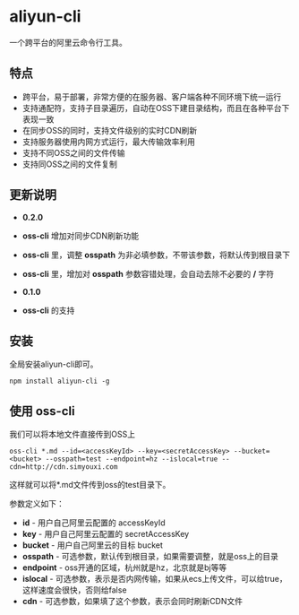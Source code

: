 # aliyun-cli
一个跨平台的阿里云命令行工具。

特点
---
* 跨平台，易于部署，非常方便的在服务器、客户端各种不同环境下统一运行
* 支持通配符，支持子目录遍历，自动在OSS下建目录结构，而且在各种平台下表现一致
* 在同步OSS的同时，支持文件级别的实时CDN刷新
* 支持服务器使用内网方式运行，最大传输效率利用
* 支持不同OSS之间的文件传输
* 支持同OSS之间的文件复制

更新说明
---
* **0.2.0**
 * **oss-cli** 增加对同步CDN刷新功能
 * **oss-cli** 里，调整 **osspath** 为非必填参数，不带该参数，将默认传到根目录下
 * **oss-cli** 里，增加对 **osspath** 参数容错处理，会自动去除不必要的 **/** 字符

* **0.1.0**
 * **oss-cli** 的支持

安装
---
全局安装aliyun-cli即可。

```
npm install aliyun-cli -g
```

使用 oss-cli
---
我们可以将本地文件直接传到OSS上

```
oss-cli *.md --id=<accessKeyId> --key=<secretAccessKey> --bucket=<bucket> --osspath=test --endpoint=hz --islocal=true --cdn=http://cdn.simyouxi.com
```

这样就可以将*.md文件传到oss的test目录下。

参数定义如下：

* **id** - 用户自己阿里云配置的 accessKeyId
* **key** - 用户自己阿里云配置的 secretAccessKey
* **bucket** - 用户自己阿里云的目标 bucket
* **osspath** - 可选参数，默认传到根目录，如果需要调整，就是oss上的目录
* **endpoint** - oss开通的区域，杭州就是hz，北京就是bj等等
* **islocal** - 可选参数，表示是否内网传输，如果从ecs上传文件，可以给true，这样速度会很快，否则给false
* **cdn** - 可选参数，如果填了这个参数，表示会同时刷新CDN文件

